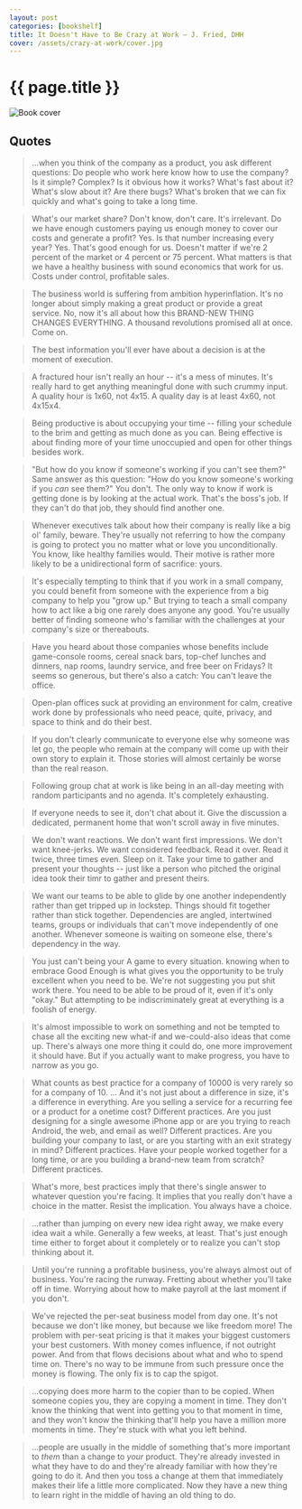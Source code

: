 ```yaml
---
layout: post
categories: [bookshelf]
title: It Doesn't Have to Be Crazy at Work — J. Fried, DHH
cover: /assets/crazy-at-work/cover.jpg
---
```

# {{ page.title }}

<img class="floatcover" src="{{ page.cover }}" alt="Book cover" />

## Quotes

> ...when you think of the company as a product, you ask different questions: Do people who work here know how to use the company? Is it simple? Complex? Is it obvious how it works? What's fast about it? What's slow about it? Are there bugs? What's broken that we can fix quickly and what's going to take a long time.

> What's our market share? Don't know, don't care. It's irrelevant. Do we have enough customers paying us enough money to cover our costs and generate a profit? Yes. Is that number increasing every year? Yes. That's good enough for us. Doesn't matter if we're 2 percent of the market or 4 percent or 75 percent. What matters is that we have a healthy business with sound economics that work for us. Costs under control, profitable sales.

> The business world is suffering from ambition hyperinflation. It's no longer about simply making a great product or provide a great service. No, now it's all about how this BRAND-NEW THING CHANGES EVERYTHING. A thousand revolutions promised all at once. Come on.

> The best information you'll ever have about a decision is at the moment of execution.

> A fractured hour isn't really an hour -- it's a mess of minutes. It's really hard to get anything meaningful done with such crummy input. A quality hour is 1x60, not 4x15. A quality day is at least 4x60, not 4x15x4.

> Being productive is about occupying your time -- filling your schedule to the brim and getting as much done as you can. Being effective is about finding more of your time unoccupied and open for other things besides work.

> "But how do you know if someone's working if you can't see them?" Same answer as this question: "How do you know someone's working if you *can* see them?" You don't. The only way to know if work is getting done is by looking at the actual work. That's the boss's job. If they can't do that job, they should find another one.

> Whenever executives talk about how their company is really like a big ol' family, beware. They're usually not referring to how the company is going to protect you no matter what or love you unconditionally. You know, like healthy families would. Their motive is rather more likely to be a unidirectional form of sacrifice: yours.

> It's especially tempting to think that if you work in a small company, you could benefit from someone with the experience from a big company to help you "grow up." But trying to teach a small company how to act like a big one rarely does anyone any good. You're usually better of finding someone who's familiar with the challenges at your company's size or thereabouts.

> Have you heard about those companies whose benefits include game-console rooms, cereal snack bars, top-chef lunches and dinners, nap rooms, laundry service, and free beer on Fridays? It seems so generous, but there's also a catch: You can't leave the office.

> Open-plan offices suck at providing an environment for calm, creative work done by professionals who need peace, quite, privacy, and space to think and do their best.

> If you don't clearly communicate to everyone else why someone was let go, the people who remain at the company will come up with their own story to explain it. Those stories will almost certainly be worse than the real reason.

> Following group chat at work is like being in an all-day meeting with random participants and no agenda. It's completely exhausting.

> If everyone needs to see it, don't chat about it. Give the discussion a dedicated, permanent home that won't scroll away in five minutes.

> We don't want reactions. We don't want first impressions. We don't want knee-jerks. We want considered feedback. Read it over. Read it twice, three times even. Sleep on it. Take your time to gather and present your thoughts -- just like a person who pitched the original idea took their timr to gather and present theirs.

> We want our teams to be able to glide by one another independently rather than get tripped up in lockstep. Things should fit together rather than stick together. Dependencies are angled, intertwined teams, groups or individuals that can't move independently of one another. Whenever someone is waiting on someone else, there's dependency in the way.

> You just can't being your A game to every situation. knowing when to embrace Good Enough is what gives you the opportunity to be truly excellent when you need to be. We're not suggesting you put shit work there. You need to be able to be proud of it, even if it's only "okay." But attempting to be indiscriminately great at everything is a foolish of energy.

> It's almost impossible to work on something and not be tempted to chase all the exciting new what-if and we-could-also ideas that come up. There's always one more thing it could do, one more improvement it should have. But if you actually want to make progress, you have to narrow as you go.

> What counts as best practice for a company of 10000 is very rarely so for a company of 10. ... And it's not just about a difference in size, it's a difference in everything. Are you selling a service for a recurring fee or a product for a onetime cost? Different practices. Are you just designing for a single awesome iPhone app or are you trying to reach Android, the web, and email as well? Different practices. Are you building your company to last, or are you starting with an exit strategy in mind? Different practices. Have your people worked together for a long time, or are you building a brand-new team from scratch? Different practices.

> What's more, best practices imply that there's single answer to whatever question you're facing. It implies that you really don't have a choice in the matter. Resist the implication. You always have a choice.

> ...rather than jumping on every new idea right away, we make every idea wait a while. Generally a few weeks, at least. That's just enough time either to forget about it completely or to realize you can't stop thinking about it.

> Until you're running a profitable business, you're always almost out of business. You're racing the runway. Fretting about whether you'll take off in time. Worrying about how to make payroll at the last moment if you don't.

> We've rejected the per-seat business model from day one. It's not because we don't like money, but because we like freedom more! The problem with per-seat pricing is that it makes your biggest customers your best customers. With money comes influence, if not outright power. And from that flows decisions about what and who to spend time on. There's no way to be immune from such pressure once the money is flowing. The only fix is to cap the spigot.

> ...copying does more harm to the copier than to be copied. When someone copies you, they are copying a moment in time. They don't know the thinking that went into getting you to that moment in time, and they won't know the thinking that'll help you have a million more moments in time. They're stuck with what you left behind.

> ...people are usually in the middle of something that's more important to *them* than a change to *your* product. They're already invested in what they have to do and they're already familiar with how they're going to do it. And then you toss a change at them that immediately makes their life a little more complicated. Now they have a new thing to learn right in the middle of having an old thing to do.
